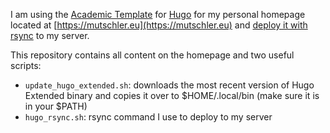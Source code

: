 I am using the [Academic Template](https://github.com/wowchemy/starter-academic) for [Hugo](https://github.com/gohugoio/hugo) for my personal homepage located at [https://mutschler.eu](https://mutschler.eu) and [deploy it with rsync](https://gohugo.io/hosting-and-deployment/deployment-with-rsync/) to my server.

This repository contains all content on the homepage and two useful scripts:

* `update_hugo_extended.sh`: downloads the most recent version of Hugo Extended binary and copies it over to $HOME/.local/bin (make sure it is in your $PATH)
* `hugo_rsync.sh`: rsync command I use to deploy to my server